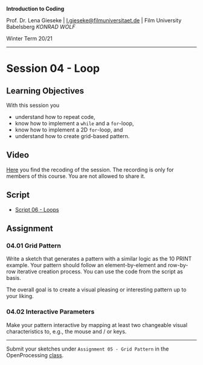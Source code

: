 **Introduction to Coding** 

Prof. Dr. Lena Gieseke | l.gieseke@filmuniversitaet.de | Film University Babelsberg *KONRAD WOLF*

Winter Term 20/21

---

# Session 04 - Loop

## Learning Objectives

With this session you 

* understand how to repeat code,
* know how to implement a `while` and a `for`-loop, 
* know how to implement a 2D `for`-loop, and
* understand how to create grid-based pattern.


## Video

[Here](https://e.pcloud.link/publink/show?code=XZJPh7ZVROoiDpPRT4DxfzFvFNoD5n6pJq7) you find the recoding of the session. The recording is only for members of this course. You are not allowed to share it.


## Script

* [Script 06 - Loops](../../02_scripts/itc_ws2021_06_loops_script.md)

## Assignment


### 04.01 Grid Pattern

Write a sketch that generates a pattern with a similar logic as the 10 PRINT example. Your pattern should follow an element-by-element and row-by-row iterative creation process. You can use the code from the script as basis.  

The overall goal is to create a visual pleasing or interesting pattern up to your liking.  


### 04.02 Interactive Parameters

Make your pattern interactive by mapping at least two changeable visual characteristics to, e.g., the mouse and / or keys.


---

Submit your sketches under `Assignment 05 - Grid Pattern` in the OpenProcessing [class](https://www.openprocessing.org/class/64768).



